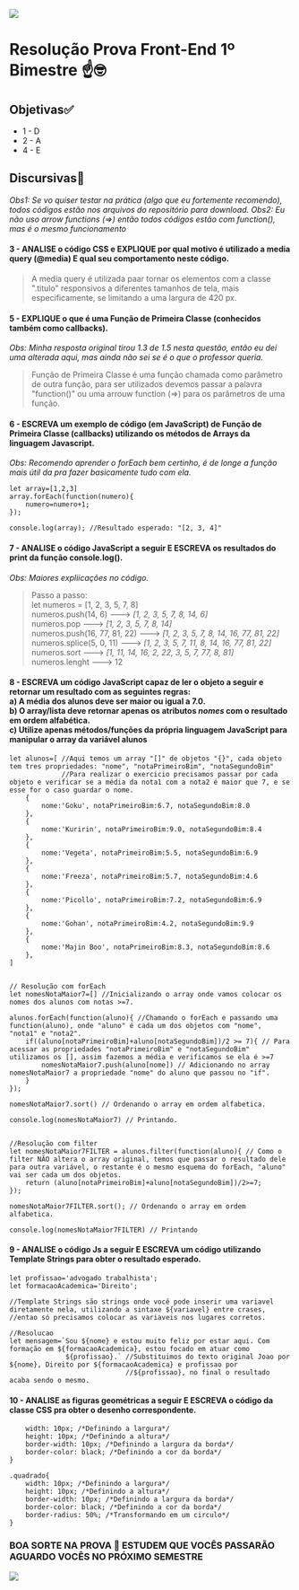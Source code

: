 <a href="https://www.youtube.com/watch?v=nwuW98yLsgY"><img src="https://c.tenor.com/Zf35nqIQW2cAAAAd/tenor.gif"></a>
# Resolução Prova Front-End 1º Bimestre ☝️🤓
## Objetivas✅
- 1 - D
- 2 - A
- 4 - E

## Discursivas📝
*Obs1: Se vo quiser testar na prática (algo que eu fortemente recomendo), todos códigos estão nos arquivos do repositório para download.*
*Obs2: Eu não uso arrow functions (=>) então todos códigos estão com function(), mas é o mesmo funcionamento*
#### 3 - ANALISE o código CSS  e EXPLIQUE por qual motivo é utilizado a media query (@media) E qual seu comportamento neste código.
>A media query é utilizada paar tornar os elementos com a classe ".titulo" responsivos a diferentes tamanhos de tela, mais especificamente, se limitando a uma largura de 420 px.

#### 5 - EXPLIQUE o que é uma Função de Primeira Classe (conhecidos também como callbacks).
*Obs: Minha resposta original tirou 1.3 de 1.5 nesta questão, então eu dei uma alterada aqui, mas ainda não sei se é o que o professor queria.*
>Função de Primeira Classe é uma função chamada como parâmetro de outra função, para ser utilizados devemos passar a palavra "function()" ou uma arrouw function (=>) para os parâmetros de uma função.

#### 6 - ESCREVA um exemplo de código (em JavaScript) de Função de Primeira Classe (callbacks) utilizando os métodos de Arrays da linguagem Javascript.
*Obs: Recomendo aprender o forEach bem certinho, é de longe a função mais útil da pra fazer basicamente tudo com ela.*
```
let array=[1,2,3]
array.forEach(function(numero){
    numero=numero+1;
});

console.log(array); //Resultado esperado: "[2, 3, 4]"
```


#### 7 - ANALISE o código JavaScript a seguir E ESCREVA os resultados do print da função console.log().
*Obs: Maiores expliicações no código.*
>Passo a passo:<br>let numeros = [1, 2, 3, 5, 7, 8]<br>numeros.push(14, 6) ---> *[1, 2, 3, 5, 7, 8, 14, 6]*<br>numeros.pop ---> *[1, 2, 3, 5, 7, 8, 14]*<br>numeros.push(16, 77, 81, 22) ---> *[1, 2, 3, 5, 7, 8, 14, 16, 77, 81, 22]*<br>numeros.splice(5, 0, 11) ---> *[1, 2, 3, 5, 7, 11, 8, 14, 16, 77, 81, 22]*<br>numeros.sort ---> *[1, 11, 14, 16, 2, 22, 3, 5, 7, 77, 8, 81]*<br>numeros.lenght ---> 12

#### 8 - ESCREVA um código JavaScript capaz de ler o objeto a seguir e retornar um resultado com as seguintes regras:<br> a) A média dos alunos deve ser maior ou igual a 7.0.<br>   b) O array/lista deve retornar apenas os atributos *nomes* com o resultado em ordem alfabética.<br>   c) Utilize apenas métodos/funções da própria linguagem JavaScript para manipular o array da variável alunos
```
let alunos=[ //Aqui temos um array "[]" de objetos "{}", cada objeto tem tres propriedades: "nome", "notaPrimeiroBim", "notaSegundoBim"
             //Para realizar o exercicio precisamos passar por cada objeto e verificar se a média da nota1 com a nota2 é maior que 7, e se esse for o caso guardar o nome.
    {
        nome:'Goku', notaPrimeiroBim:6.7, notaSegundoBim:8.0
    },
    {
        nome:'Kuririn', notaPrimeiroBim:9.0, notaSegundoBim:8.4
    },
    {
        nome:'Vegeta', notaPrimeiroBim:5.5, notaSegundoBim:6.9
    },
    {
        nome:'Freeza', notaPrimeiroBim:5.7, notaSegundoBim:4.6
    },
    {
        nome:'Picollo', notaPrimeiroBim:7.2, notaSegundoBim:6.9
    },
    {
        nome:'Gohan', notaPrimeiroBim:4.2, notaSegundoBim:9.9
    },
    {
        nome:'Majin Boo', notaPrimeiroBim:8.3, notaSegundoBim:8.6
    },
]


// Resolução com forEach
let nomesNotaMaior7=[] //Inicializando o array onde vamos colocar os nomes dos alunos com notas >=7.

alunos.forEach(function(aluno){ //Chamando o forEach e passando uma function(aluno), onde "aluno" é cada um dos objetos com "nome", "nota1" e "nota2".
    if((aluno[notaPrimeiroBim]+aluno[notaSegundoBim])/2 >= 7){ // Para acessar as propriedades "notaPrimeiroBim" e "notaSegundoBim" utilizamos os [], assim fazemos a média e verificamos se ela é >=7
        nomesNotaMaior7.push(aluno[nome]) // Adicionando no array nomesNotaMaior7 a propriedade "nome" do aluno que passou no "if".
    } 
});

nomesNotaMaior7.sort() // Ordenando o array em ordem alfabetica.

console.log(nomesNotaMaior7) // Printando.


//Resolução com filter
let nomesNotaMaior7FILTER = alunos.filter(function(aluno){ // Como o filter NÃO altera o array original, temos que passar o resultado dele para outra variável, o restante é o mesmo esquema do forEach, "aluno" vai ser cada um dos objetos.
    return (aluno[notaPrimeiroBim]+aluno[notaSegundoBim])/2>=7;                                        
});

nomesNotaMaior7FILTER.sort(); // Ordenando o array em ordem alfabetica.

console.log(nomesNotaMaior7FILTER) // Printando
```
#### 9 - ANALISE o código Js a seguir E ESCREVA um código utilizando Template Strings para obter o resultado esperado.<br>
```let nomes='Joao';
let profissao='advogado trabalhista';
let formacaoAcademica='Direito';

//Template Strings são strings onde você pode inserir uma variavel diretamente nela, utilizando a sintaxe ${variavel} entre crases,
//entao só precisamos colocar as variaveis nos lugares corretos.

//Resolucao
let mensagem=`Sou ${nome} e estou muito feliz por estar aqui. Com formação em ${formacaoAcademica}, estou focado em atuar como
              ${profissao}.` //Substituimos do texto original Joao por ${nome}, Direito por ${formacaoAcademica} e profissao por
                             //${profissao}, no final o resultado acaba sendo o mesmo.
```

#### 10 - ANALISE as figuras geométricas a seguir E ESCREVA o código da classe CSS pra obter o desenho correspondente.<br>
```.quadrado{
    width: 10px; /*Definindo a largura*/
    height: 10px; /*Definindo a altura*/
    border-width: 10px; /*Definindo a largura da borda*/
    border-color: black; /*Definindo a cor da borda*/
}

.quadrado{
    width: 10px; /*Definindo a largura*/
    height: 10px; /*Definindo a altura*/
    border-width: 10px; /*Definindo a largura da borda*/
    border-color: black; /*Definindo a cor da borda*/
    border-radius: 50%; /*Transformando em um circulo*/
}
```

### BOA SORTE NA PROVA 🙏 ESTUDEM QUE VOCÊS PASSARÃO <br> AGUARDO VOCÊS NO PRÓXIMO SEMESTRE 
<img src="https://i.imgur.com/QTRmFhF.gif">
